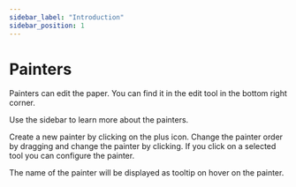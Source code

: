 ```yaml
---
sidebar_label: "Introduction"
sidebar_position: 1
---
```


# Painters

Painters can edit the paper. You can find it in the edit tool in the bottom right corner.

Use the sidebar to learn more about the painters.

Create a new painter by clicking on the plus icon. Change the painter order by dragging and change the painter by clicking. If you click on a selected tool you can configure the painter.

The name of the painter will be displayed as tooltip on hover on the painter.
